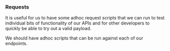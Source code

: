 ### Requests

It is useful for us to have some adhoc request scripts that we can run to test individual bits of functionality of our
APIs and for other developers to quickly be able to try out a valid payload.

We should have adhoc scripts that can be run against each of our endpoints.
